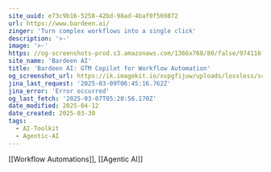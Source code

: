 ```yaml
---
site_uuid: e73c9b16-5258-42bd-98ad-4baf0f569872
url: https://www.bardeen.ai/
zinger: 'Turn complex workflows into a single click'
description: '>-'
image: '>-'
https: //og-screenshots-prod.s3.amazonaws.com/1366x768/80/false/974116f6b2e6e477ff7a5644fd9e56477724a3f0c9f0c04580d405202de21df1.jpeg
site_name: 'Bardeen AI'
title: 'Bardeen AI: GTM Copilot for Workflow Automation'
og_screenshot_url: https://ik.imagekit.io/xvpgfijuw/uploads/lossless/screenshots/20250527_Bardeen_og_screenshot.jpeg
jina_last_request: '2025-03-09T06:45:16.762Z'
jina_error: 'Error occurred'
og_last_fetch: '2025-03-07T05:20:56.170Z'
date_modified: 2025-04-12
date_created: 2025-03-30
tags:
  - AI-Toolkit
  - Agentic-AI
---
```


[[Workflow Automations]], [[Agentic AI]]



